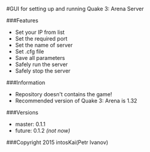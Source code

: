 #GUI for setting up and running Quake 3: Arena Server

###Features
- Set your IP from list
- Set the required port
- Set the name of server
- Set .cfg file
- Save all parameters
- Safely run the server
- Safely stop the server

###Information

- Repository doesn't contains the game!
- Recommended version of Quake 3: Arena is 1.32
 
###Versions
- master: 0.1.1
- future: 0.1.2 *(not now)*

###Copyright 2015 intosKai(Petr Ivanov)